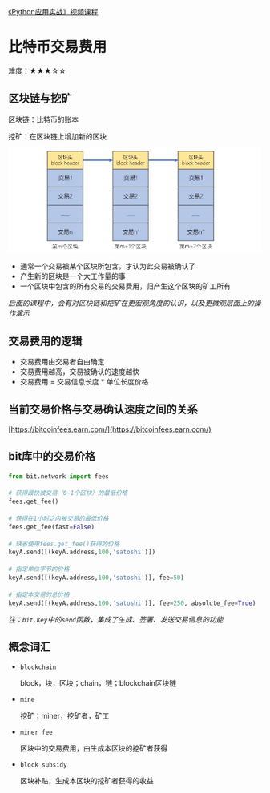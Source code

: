 [《Python应用实战》视频课程](https://study.163.com/course/courseMain.htm?courseId=1209533804&share=2&shareId=400000000624093)

# 比特币交易费用

难度：★★★☆☆

## 区块链与挖矿

区块链：比特币的账本

挖矿：在区块链上增加新的区块

![blockchain](images/blockchain.JPG)


- 通常一个交易被某个区块所包含，才认为此交易被确认了
- 产生新的区块是一个大工作量的事
- 一个区块中包含的所有交易的交易费用，归产生这个区块的矿工所有

*后面的课程中，会有对区块链和挖矿在更宏观角度的认识，以及更微观层面上的操作演示*

## 交易费用的逻辑

- 交易费用由交易者自由确定
- 交易费用越高，交易被确认的速度越快
- 交易费用 = 交易信息长度 * 单位长度价格

## 当前交易价格与交易确认速度之间的关系

[https://bitcoinfees.earn.com/](https://bitcoinfees.earn.com/)

## bit库中的交易价格

```python
from bit.network import fees

# 获得最快被交易（0-1个区块）的最低价格
fees.get_fee()

# 获得在1小时之内被交易的最低价格
fees.get_fee(fast=False)

# 缺省使用fees.get_fee()获得的价格
keyA.send([(keyA.address,100,'satoshi')])

# 指定单位字节的价格
keyA.send([(keyA.address,100,'satoshi')], fee=50)

# 指定本交易的总价格
keyA.send([(keyA.address,100,'satoshi')], fee=250, absolute_fee=True)

```

*注：`bit.Key`中的`send`函数，集成了生成、签署、发送交易信息的功能*

## 概念词汇

- `blockchain`

  block，块，区块；chain，链；blockchain区块链

- `mine`

  挖矿；miner，挖矿者，矿工

- `miner fee`

  区块中的交易费用，由生成本区块的挖矿者获得

- `block subsidy`

  区块补贴，生成本区块的挖矿者获得的收益
